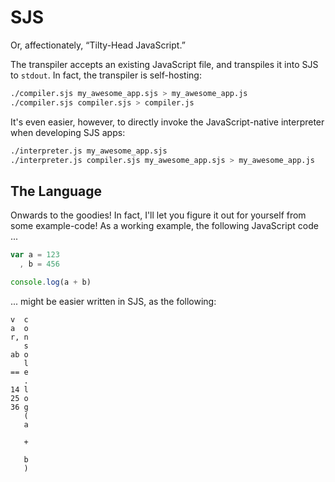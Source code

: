 SJS
===
Or, affectionately, “Tilty-Head JavaScript.”

The transpiler accepts an existing JavaScript file, and transpiles it into SJS to `stdout`. In fact,
the transpiler is self-hosting:

```sh
./compiler.sjs my_awesome_app.sjs > my_awesome_app.js
./compiler.sjs compiler.sjs > compiler.js
```

It's even easier, however, to directly invoke the JavaScript-native interpreter when developing SJS
apps:

```sh
./interpreter.js my_awesome_app.sjs
./interpreter.js compiler.sjs my_awesome_app.sjs > my_awesome_app.js
```

The Language
------------
Onwards to the goodies! In fact, I'll let you figure it out for yourself from some example-code! As
a working example, the following JavaScript code ...

```js
var a = 123
  , b = 456

console.log(a + b)
```

... might be easier written in SJS, as the following:

    v  c 
    a  o 
    r, n 
       s 
    ab o 
       l 
    == e 
       . 
    14 l 
    25 o 
    36 g 
       ( 
       a 
         
       + 
         
       b 
       ) 
